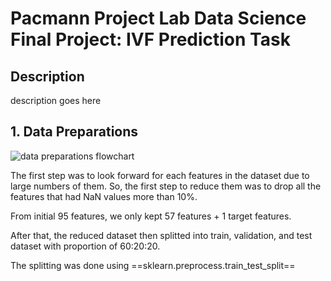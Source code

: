 # Pacmann Project Lab Data Science Final Project: IVF Prediction Task

## Description
description goes here

## 1. Data Preparations

![data preparations flowchart](../Figures/pacmann_ml_project_diagrams.png)

The first step was to look forward for each features in the dataset due to large numbers of them.
So, the first step to reduce them was to drop all the features that had NaN values more than 10%.

From initial 95 features, we only kept 57 features + 1 target features.

After that, the reduced dataset then splitted into train, validation, and test dataset with proportion of 60:20:20.

The splitting was done using ==sklearn.preprocess.train_test_split==